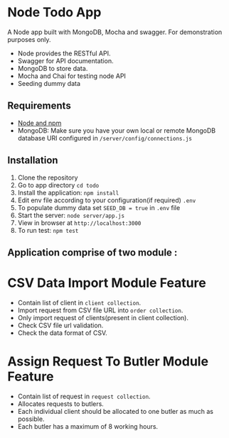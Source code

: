 # Node Todo App

A Node app built with MongoDB, Mocha and swagger. For demonstration purposes only.

- Node provides the RESTful API. 
- Swagger for API documentation. 
- MongoDB to store data.
- Mocha and Chai for testing node API
- Seeding dummy data

## Requirements

- [Node and npm](http://nodejs.org)
- MongoDB: Make sure you have your own local or remote MongoDB database URI configured in `/server/config/connections.js`

## Installation

1. Clone the repository
2. Go to app directory `cd todo`
3. Install the application: `npm install`
4. Edit env file according to your configuration(if required) `.env`
5. To populate dummy data set `SEED_DB = true` in `.env` file
6. Start the server: `node server/app.js`
7. View in browser at `http://localhost:3000`
8. To run test: `npm test`

## Application comprise of two module : 
# CSV Data Import Module Feature 
- Contain list of client in `client collection`.
- Import request from CSV file URL into `order collection`.
- Only import request of clients(present in client collection).
- Check CSV file url validation.
- Check the data format of CSV.

# Assign Request To Butler Module Feature
- Contain list of request in `request collection`.
- Allocates requests to butlers.
- Each individual client should be allocated to one butler as much as possible.
- Each butler has a maximum of 8 working hours.
